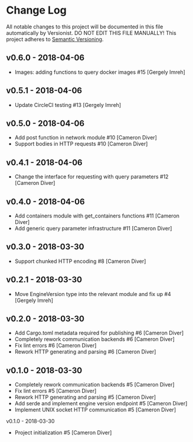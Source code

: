 # Change Log

All notable changes to this project will be documented in this file
automatically by Versionist. DO NOT EDIT THIS FILE MANUALLY!
This project adheres to [Semantic Versioning](http://semver.org/).

## v0.6.0 - 2018-04-06

* Images: adding functions to query docker images #15 [Gergely Imreh]

## v0.5.1 - 2018-04-06

* Update CircleCI testing #13 [Gergely Imreh]

## v0.5.0 - 2018-04-06

* Add post function in network module #10 [Cameron Diver]
* Support bodies in HTTP requests #10 [Cameron Diver]

## v0.4.1 - 2018-04-06

* Change the interface for requesting with query parameters #12 [Cameron Diver]

## v0.4.0 - 2018-04-06

* Add containers module with get_containers functions #11 [Cameron Diver]
* Add generic query parameter infrastructure #11 [Cameron Diver]

## v0.3.0 - 2018-03-30

* Support chunked HTTP encoding #8 [Cameron Diver]

## v0.2.1 - 2018-03-30

* Move EngineVersion type into the relevant module and fix up #4 [Gergely Imreh]

## v0.2.0 - 2018-03-30

* Add Cargo.toml metadata required for publishing #6 [Cameron Diver]
* Completely rework communication backends #6 [Cameron Diver]
* Fix lint errors #6 [Cameron Diver]
* Rework HTTP generating and parsing #6 [Cameron Diver]

## v0.1.0 - 2018-03-30

* Completely rework communication backends #5 [Cameron Diver]
* Fix lint errors #5 [Cameron Diver]
* Rework HTTP generating and parsing #5 [Cameron Diver]
* Add serde and implement engine version endpoint #5 [Cameron Diver]
* Implement UNIX socket HTTP communication #5 [Cameron Diver]

v0.1.0 - 2018-03-30

* Project initialization #5 [Cameron Diver]
